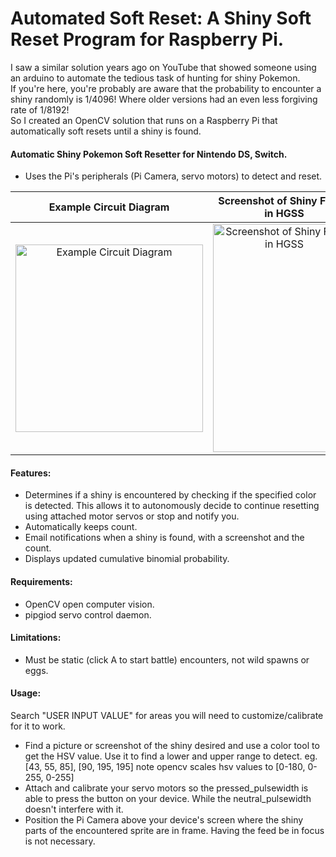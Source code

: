#   Automated Soft Reset: A Shiny Soft Reset Program for Raspberry Pi.  
I saw a similar solution years ago on YouTube that showed someone using an arduino to automate the tedious task of hunting for shiny Pokemon.<br>
If you're here, you're probably are aware that the probability to encounter a shiny randomly is 1/4096! Where older versions had an even less forgiving rate of 1/8192!<br>
So I created an OpenCV solution that runs on a Raspberry Pi that automatically soft resets until a shiny is found.<br>                                                       

<h4>Automatic Shiny Pokemon Soft Resetter for Nintendo DS, Switch. </h4>  
<ul>
  <li>Uses the Pi's peripherals (Pi Camera, servo motors) to detect and reset.</li>
</ul>



Example Circuit Diagram    |  Screenshot of Shiny Found in HGSS    | Screenshot of Shiny Found in BDSP
:-------------------------:|:-------------------------:|:-------------------------:
<img src="https://user-images.githubusercontent.com/10005573/147976917-bfce26ea-17a5-4122-a78c-d959c8213df3.jpg" alt="Example Circuit Diagram" width='300' height='300'>  |  <img src="https://user-images.githubusercontent.com/10005573/148609658-8228224d-41ef-449e-a2bc-73d8da9e29ff.png" alt="Screenshot of Shiny Found in HGSS" width='228' height='365'>  |  <img src="https://user-images.githubusercontent.com/10005573/148609662-f953214b-d322-4e09-b80f-e0396c851982.png" alt="Screenshot of Shiny Found in BDSP" width='228' height='365'>
                                                                 

                                                                  
<h4>Features:</h4>                                                                                   
<ul>
  <li>Determines if a shiny is encountered by checking if the specified color                
     is detected. This allows it to autonomously decide to continue resetting               
     using attached motor servos or stop and notify you.</li>
  <li>Automatically keeps count.</li>
  <li>Email notifications when a shiny is found, with a screenshot and the count.</li>
  <li>Displays updated cumulative binomial probability.</li>
</ul>
<h4>Requirements:</h4>                                                                               
<ul>
  <li>OpenCV open computer vision.</li>
  <li>pipgiod servo control daemon.</li>
</ul>                                                                                            
<h4>Limitations:</h4>                                                                                
<ul>
  <li>Must be static (click A to start battle) encounters, not wild spawns or eggs.</li>
</ul>
<h4>Usage:</h4>
  Search "USER INPUT VALUE" for areas you will need to customize/calibrate for it to work.<br>
  <ul>
    <li>Find a picture or screenshot of the shiny desired and use a color tool to get
        the HSV value. Use it to find a lower and upper range to detect.
          eg. [43, 55, 85], [90, 195, 195] note opencv scales hsv values to [0-180, 0-255, 0-255] </li>
    <li>Attach and calibrate your servo motors so the pressed_pulsewidth is able to press
        the button on your device. While the neutral_pulsewidth doesn't interfere with it. </li>  
    <li>Position the Pi Camera above your device's screen where the shiny parts of the
        encountered sprite are in frame. Having the feed be in focus is not necessary. </li>

